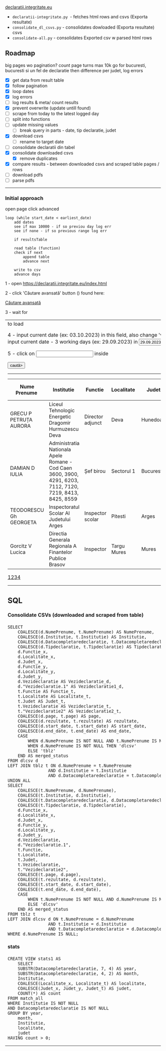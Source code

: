 [declaratii.integritate.eu](https://declaratii.integritate.eu/) 

- `declaratii-integritate.py `- fetches html rows and csvs (Exporta resultate)
- `consolidate_dl_csvs.py` - consolidates dowloaded (Exporta resultate) csvs
- `consolidate-all.py` - consolidates Exported csv w parsed html rows

## Roadmap

big pages wo pagination?
count page turns
max 10k
go for bucuresti, bucuresti si un fel de declaratie
then difference per judet, log errors

- [x] get data from result table
- [x] follow pagination
- [x] loop dates
- [x] log errors
- [ ] log results & meta/ count results
- [x] prevent overwrite (update untill found)
- [ ] scrape from today to the latest logged day
- [ ] split into functions
- [ ] update missing values
    - [ ] break query in parts - date, tip declaratie, judet
- [x] download csvs
  - [ ] rename to target date

- [ ] consolidate declaratii din tabel
- [x] consolidate downloaded csvs
    - [x] remove duplicates
- [x] compare results - between downloaded csvs and scraped table pages / rows 
- [ ] download pdfs
- [ ] parse pdfs

----

### Initial approach

open page
click advanced

    loop (while start_date < earliest_date)
        add dates 
        see if max 10000 - if so previou day log err
        see if none - if so previous range log err

        if resultsTable

        read table (function)
        check if next
            append table
            advance next

        write to csv
        advance days


1 - open https://declaratii.integritate.eu/index.html

2 - click 'Căutare avansată' button (<a id="form:showAdvancedSearch">) found here: <div class="srch_switch"><a href="#" id="form:showAdvancedSearch">Căutare avansată</a><span></span></div>

3 - wait for <div id="form:advanced-search-panel"><table><tbody><tr><td><div id="form:advanced-search-panel_content"> to load

4 - input current date (ex: 03.10.2023) in this field, also change 'value' parameter accordingly  <input id="form:endDate_input" name="form:endDate_input" role="textbox" type="text" value="03.10.2023">
    input current date - 3 working days (ex: 29.09.2023) in  <input id="form:startDate_input" name="form:startDate_input" role="textbox" size="10" type="text" value="29.09.2023"> - also change 'value' attribute inside tag

5 - click on <input id="form:submitButtonAS"> inside <div class="advanced_srch_subm_right"><input class="button" id="form:submitButtonAS" name="form:submitButtonAS" type="submit" value="caută>"><span></span></div>

----

<div class="ui-datatable ui-widget" data-elementupdate="form:resultsTable" data-lastreordering="0" id="form:resultsTable" tabindex="0"><div><table><thead id="form:resultsTable_header"><tr><th class="ui-widget-header ui-col-0"><div class="ui-header-column ui-sortable-column clickable" id="form:resultsTable:nume"><span><span class="ui-header-text" id="form:resultsTable:nume_text">Nume Prenume</span></span>&nbsp;<span class="ui-header-right"><span class="ui-sortable-control" id="form:resultsTable:nume_sortControl"><span class="ui-sortable-column-icon"><a class="ui-icon ui-icon-triangle-1-n" id="form:resultsTable:nume_sortControl_up" onclick="ice.setFocus('form:resultsTable:nume_sortControl_up');" tabindex="0" style="opacity: 0.33;"></a><a class="ui-icon ui-icon-triangle-1-s" id="form:resultsTable:nume_sortControl_down" onclick="ice.setFocus('form:resultsTable:nume_sortControl_down');" tabindex="0" style="opacity: 0.33;"></a></span><span class="ui-sortable-column-order"></span></span></span></div></th><th class="ui-widget-header ui-col-1"><div class="ui-header-column ui-sortable-column clickable" id="form:resultsTable:institutie"><span><span class="ui-header-text" id="form:resultsTable:institutie_text">Institutie</span></span>&nbsp;<span class="ui-header-right"><span class="ui-sortable-control" id="form:resultsTable:institutie_sortControl"><span class="ui-sortable-column-icon"><a class="ui-icon ui-icon-triangle-1-n" id="form:resultsTable:institutie_sortControl_up" onclick="ice.setFocus('form:resultsTable:institutie_sortControl_up');" tabindex="0" style="opacity: 0.33;"></a><a class="ui-icon ui-icon-triangle-1-s" id="form:resultsTable:institutie_sortControl_down" onclick="ice.setFocus('form:resultsTable:institutie_sortControl_down');" tabindex="0" style="opacity: 0.33;"></a></span><span class="ui-sortable-column-order"></span></span></span></div></th><th class="ui-widget-header ui-col-2"><div class="ui-header-column ui-sortable-column clickable" id="form:resultsTable:functie"><span><span class="ui-header-text" id="form:resultsTable:functie_text">Functie</span></span>&nbsp;<span class="ui-header-right"><span class="ui-sortable-control" id="form:resultsTable:functie_sortControl"><span class="ui-sortable-column-icon"><a class="ui-icon ui-icon-triangle-1-n" id="form:resultsTable:functie_sortControl_up" onclick="ice.setFocus('form:resultsTable:functie_sortControl_up');" tabindex="0" style="opacity: 0.33;"></a><a class="ui-icon ui-icon-triangle-1-s" id="form:resultsTable:functie_sortControl_down" onclick="ice.setFocus('form:resultsTable:functie_sortControl_down');" tabindex="0" style="opacity: 0.33;"></a></span><span class="ui-sortable-column-order"></span></span></span></div></th><th class="ui-widget-header ui-col-3"><div class="ui-header-column ui-sortable-column clickable" id="form:resultsTable:localitate"><span><span class="ui-header-text" id="form:resultsTable:localitate_text">Localitate</span></span>&nbsp;<span class="ui-header-right"><span class="ui-sortable-control" id="form:resultsTable:localitate_sortControl"><span class="ui-sortable-column-icon"><a class="ui-icon ui-icon-triangle-1-n" id="form:resultsTable:localitate_sortControl_up" onclick="ice.setFocus('form:resultsTable:localitate_sortControl_up');" tabindex="0" style="opacity: 0.33;"></a><a class="ui-icon ui-icon-triangle-1-s" id="form:resultsTable:localitate_sortControl_down" onclick="ice.setFocus('form:resultsTable:localitate_sortControl_down');" tabindex="0" style="opacity: 0.33;"></a></span><span class="ui-sortable-column-order"></span></span></span></div></th><th class="ui-widget-header ui-col-4"><div class="ui-header-column ui-sortable-column clickable" id="form:resultsTable:judet"><span><span class="ui-header-text" id="form:resultsTable:judet_text">Judet</span></span>&nbsp;<span class="ui-header-right"><span class="ui-sortable-control" id="form:resultsTable:judet_sortControl"><span class="ui-sortable-column-icon"><a class="ui-icon ui-icon-triangle-1-n" id="form:resultsTable:judet_sortControl_up" onclick="ice.setFocus('form:resultsTable:judet_sortControl_up');" tabindex="0" style="opacity: 0.33;"></a><a class="ui-icon ui-icon-triangle-1-s" id="form:resultsTable:judet_sortControl_down" onclick="ice.setFocus('form:resultsTable:judet_sortControl_down');" tabindex="0" style="opacity: 0.33;"></a></span><span class="ui-sortable-column-order"></span></span></span></div></th><th class="ui-widget-header ui-col-5"><div class="ui-header-column ui-sortable-column clickable" id="form:resultsTable:dataCompletare"><span><span class="ui-header-text" id="form:resultsTable:dataCompletare_text">Data completare declaratie</span></span>&nbsp;<span class="ui-header-right"><span class="ui-sortable-control" id="form:resultsTable:dataCompletare_sortControl"><span class="ui-sortable-column-icon"><a class="ui-icon ui-icon-triangle-1-n" id="form:resultsTable:dataCompletare_sortControl_up" onclick="ice.setFocus('form:resultsTable:dataCompletare_sortControl_up');" tabindex="0" style="opacity: 0.33;"></a><a class="ui-icon ui-icon-triangle-1-s" id="form:resultsTable:dataCompletare_sortControl_down" onclick="ice.setFocus('form:resultsTable:dataCompletare_sortControl_down');" tabindex="0" style="opacity: 0.33;"></a></span><span class="ui-sortable-column-order"></span></span></span></div></th><th class="ui-widget-header ui-col-6"><div class="ui-header-column ui-sortable-column clickable" id="form:resultsTable:tipDeclaratie"><span><span class="ui-header-text" id="form:resultsTable:tipDeclaratie_text">Tip declaratie</span></span>&nbsp;<span class="ui-header-right"><span class="ui-sortable-control" id="form:resultsTable:tipDeclaratie_sortControl"><span class="ui-sortable-column-icon"><a class="ui-icon ui-icon-triangle-1-n" id="form:resultsTable:tipDeclaratie_sortControl_up" onclick="ice.setFocus('form:resultsTable:tipDeclaratie_sortControl_up');" tabindex="0" style="opacity: 0.33;"></a><a class="ui-icon ui-icon-triangle-1-s" id="form:resultsTable:tipDeclaratie_sortControl_down" onclick="ice.setFocus('form:resultsTable:tipDeclaratie_sortControl_down');" tabindex="0" style="opacity: 0.33;"></a></span><span class="ui-sortable-column-order"></span></span></span></div></th><th class="ui-widget-header ui-col-7"><div class="ui-header-column clickable" id="form:resultsTable:veziDeclaratie"><span><span class="ui-header-text" id="form:resultsTable:veziDeclaratie_text">Vezi declaratie</span></span></div></th><th class="ui-widget-header ui-col-8"><div class="ui-header-column clickable" id="form:resultsTable:shareDeclaratie"><span><span class="ui-header-text" id="form:resultsTable:shareDeclaratie_text">Distribuie</span></span></div></th></tr></thead><tbody class="ui-datatable-data ui-widget-content" id="form:resultsTable_body"><tr class=" ui-datatable-odd  " id="form:resultsTable_row_25" tabindex="0"><td class="null ui-col-0"><span id="form:resultsTable:25:numeCell">GRECU P PETRUȚA AURORA</span></td><td class="null ui-col-1"><span id="form:resultsTable:25:institutieCell">Liceul Tehnologic Energetic Dragomir Hurmuzescu Deva</span></td><td class="null ui-col-2"><span id="form:resultsTable:25:functieCell">Director adjunct</span></td><td class="null ui-col-3"><span id="form:resultsTable:25:localitateCell">Deva</span></td><td class="null ui-col-4"><span id="form:resultsTable:25:judetCell">Hunedoara</span></td><td class="null ui-col-5"><span id="form:resultsTable:25:dataCompletareCell">30.09.2023</span></td><td class="null ui-col-6"><span id="form:resultsTable:25:tipDeclaratieCell">Declaraţie de avere</span></td><td class="null ui-col-7">
<a href="/DownloadServlet?fileName=15080778_2787787_a.pdf&amp;uniqueIdentifier=NTNTARTLNE_15080778" target="_self">Vezi document</a></td><td class="null ui-col-8"><input alt="Distribuie" class="shareButton" id="form:resultsTable:25:shareBtn" name="form:resultsTable:25:shareBtn" onclick="ice.ace.ab({'source':'form:resultsTable:25:shareBtn','execute':'form:resultsTable:25:shareBtn','render':'shareDialog','event':'action'});;return false" type="submit" value="" data-hasqtip="form:resultsTable:25:_t154"><span id="form:resultsTable:25:_t154"></span></td></tr><tr class=" ui-datatable-even  " id="form:resultsTable_row_26" tabindex="0"><td class="null ui-col-0"><span id="form:resultsTable:26:numeCell">DAMIAN D IULIA</span></td><td class="null ui-col-1"><span id="form:resultsTable:26:institutieCell">Administratia Nationala Apele Romane - Cod Caen 3600, 3900, 4291, 6203, 7112, 7120, 7219, 8413, 8425, 8559</span></td><td class="null ui-col-2"><span id="form:resultsTable:26:functieCell">Șef birou</span></td><td class="null ui-col-3"><span id="form:resultsTable:26:localitateCell">Sectorul 1</span></td><td class="null ui-col-4"><span id="form:resultsTable:26:judetCell">Bucuresti</span></td><td class="null ui-col-5"><span id="form:resultsTable:26:dataCompletareCell">02.10.2023</span></td><td class="null ui-col-6"><span id="form:resultsTable:26:tipDeclaratieCell">Declaraţie de avere</span></td><td class="null ui-col-7">
<a href="/DownloadServlet?fileName=15070872_2787968_a.pdf&amp;uniqueIdentifier=NTNTARTLNE_15070872" target="_self">Vezi document</a></td><td class="null ui-col-8"><input alt="Distribuie" class="shareButton" id="form:resultsTable:26:shareBtn" name="form:resultsTable:26:shareBtn" onclick="ice.ace.ab({'source':'form:resultsTable:26:shareBtn','execute':'form:resultsTable:26:shareBtn','render':'shareDialog','event':'action'});;return false" type="submit" value="" data-hasqtip="form:resultsTable:26:_t154"><span id="form:resultsTable:26:_t154"></span></td></tr><tr class=" ui-datatable-even  " id="form:resultsTable_row_48" tabindex="0"><td class="null ui-col-0"><span id="form:resultsTable:48:numeCell">TEODORESCU Gh GEORGETA</span></td><td class="null ui-col-1"><span id="form:resultsTable:48:institutieCell">Inspectoratul Scolar Al Judetului Arges</span></td><td class="null ui-col-2"><span id="form:resultsTable:48:functieCell">Inspector scolar</span></td><td class="null ui-col-3"><span id="form:resultsTable:48:localitateCell">Pitesti</span></td><td class="null ui-col-4"><span id="form:resultsTable:48:judetCell">Arges</span></td><td class="null ui-col-5"><span id="form:resultsTable:48:dataCompletareCell">30.09.2023</span></td><td class="null ui-col-6"><span id="form:resultsTable:48:tipDeclaratieCell">Declaraţie de interese</span></td><td class="null ui-col-7">
<a href="/DownloadServlet?fileName=15080747_2787683_a.pdf&amp;uniqueIdentifier=NTNTARTLNE_15080747" target="_self">Vezi document</a></td><td class="null ui-col-8"><input alt="Distribuie" class="shareButton" id="form:resultsTable:48:shareBtn" name="form:resultsTable:48:shareBtn" onclick="ice.ace.ab({'source':'form:resultsTable:48:shareBtn','execute':'form:resultsTable:48:shareBtn','render':'shareDialog','event':'action'});;return false" type="submit" value="" data-hasqtip="form:resultsTable:48:_t154"><span id="form:resultsTable:48:_t154"></span></td></tr><tr class=" ui-datatable-odd  " id="form:resultsTable_row_49" tabindex="0"><td class="null ui-col-0"><span id="form:resultsTable:49:numeCell">Gorcitz V Lucica</span></td><td class="null ui-col-1"><span id="form:resultsTable:49:institutieCell">Directia Generala Regionala A Finantelor Publice Brasov</span></td><td class="null ui-col-2"><span id="form:resultsTable:49:functieCell">Inspector</span></td><td class="null ui-col-3"><span id="form:resultsTable:49:localitateCell">Targu Mures</span></td><td class="null ui-col-4"><span id="form:resultsTable:49:judetCell">Mures</span></td><td class="null ui-col-5"><span id="form:resultsTable:49:dataCompletareCell">02.10.2023</span></td><td class="null ui-col-6"><span id="form:resultsTable:49:tipDeclaratieCell">Declaraţie de avere</span></td><td class="null ui-col-7">
<a href="/DownloadServlet?fileName=15080746_2787919_a.pdf&amp;uniqueIdentifier=NTNTARTLNE_15080746" target="_self">Vezi document</a></td><td class="null ui-col-8"><input alt="Distribuie" class="shareButton" id="form:resultsTable:49:shareBtn" name="form:resultsTable:49:shareBtn" onclick="ice.ace.ab({'source':'form:resultsTable:49:shareBtn','execute':'form:resultsTable:49:shareBtn','render':'shareDialog','event':'action'});;return false" type="submit" value="" data-hasqtip="form:resultsTable:49:_t154"><span id="form:resultsTable:49:_t154"></span></td></tr></tbody></table></div><div class="ui-paginator ui-paginator-bottom ui-widget-header" id="form:resultsTable_paginatorbottom" style="width: 869px;"><span><a href="#" id="form:resultsTable_paginatorbottom_firstPageLink" class="ui-paginator-first ui-state-default ui-corner-all" onclick="ice.setFocus('form:resultsTable_paginatorbottom_firstPageLink');" onkeydown="var e = event || window.event; if (e.keyCode == 32 || e.keyCode == 13) { this.click();return false; }" tabindex="0" title="First" aria-label="First" style="vertical-align:middle;"><span class="ui-icon ui-icon-seek-first"></span></a> <a href="#" id="form:resultsTable_paginatorbottom_previousPageLink" class="ui-paginator-previous ui-state-default ui-corner-all" onclick="ice.setFocus('form:resultsTable_paginatorbottom_previousPageLink');" onkeydown="var e = event || window.event; if (e.keyCode == 32 || e.keyCode == 13) { this.click();return false; }" tabindex="0" title="Prev" aria-label="Prev" style="vertical-align:middle;"><span class="ui-icon ui-icon-triangle-1-w"></span></a> <span class="ui-paginator-pages"><a href="#" class="ui-paginator-page ui-state-default ui-corner-all" onclick="ice.setFocus('form:resultsTable_paginatorbottom_current_page');" onkeydown="var e = event || window.event; if (e.keyCode == 32 || e.keyCode == 13) { this.click();return false; }" tabindex="0">1</a><a href="#" onclick="this.focus();" class="ui-paginator-page ui-state-default ui-corner-all ui-paginator-current-page ui-state-active" style="cursor: default;" id="form:resultsTable_paginatorbottom_current_page" onkeydown="var e = event || window.event; if (e.keyCode == 32 || e.keyCode == 13) { this.click();return false; }" tabindex="0">2</a><a href="#" class="ui-paginator-page ui-state-default ui-corner-all" onclick="ice.setFocus('form:resultsTable_paginatorbottom_current_page');" onkeydown="var e = event || window.event; if (e.keyCode == 32 || e.keyCode == 13) { this.click();return false; }" tabindex="0">3</a><a href="#" class="ui-paginator-page ui-state-default ui-corner-all" onclick="ice.setFocus('form:resultsTable_paginatorbottom_current_page');" onkeydown="var e = event || window.event; if (e.keyCode == 32 || e.keyCode == 13) { this.click();return false; }" tabindex="0">4</a></span> <a href="#" id="form:resultsTable_paginatorbottom_nextPageLink" class="ui-paginator-next ui-state-default ui-corner-all" onclick="ice.setFocus('form:resultsTable_paginatorbottom_nextPageLink');" onkeydown="var e = event || window.event; if (e.keyCode == 32 || e.keyCode == 13) { this.click();return false; }" tabindex="0" title="Next" aria-label="Next" style="vertical-align:middle;"><span class="ui-icon ui-icon-triangle-1-e"></span></a> <a href="#" id="form:resultsTable_paginatorbottom_lastPageLink" class="ui-paginator-last ui-state-default ui-corner-all" onclick="ice.setFocus('form:resultsTable_paginatorbottom_lastPageLink');" onkeydown="var e = event || window.event; if (e.keyCode == 32 || e.keyCode == 13) { this.click();return false; }" tabindex="0" title="Last" aria-label="Last" style="vertical-align:middle;"><span class="ui-icon ui-icon-seek-end"></span></a></span></div><span id="form:resultsTable_setup"></span><span style="display:none;">false null [0, 1, 2, 3, 4, 5, 6, 7, 8]</span></div>

-----

## SQL

#### Consolidate CSVs (downloaded and scraped from table)

    SELECT
        COALESCE(d.NumePrenume, t.NumePrenume) AS NumePrenume,
        COALESCE(d.Institutie, t.Institutie) AS Institutie,
        COALESCE(d.Datacompletaredeclaratie, t.Datacompletaredeclaratie) AS Datacompletaredeclaratie,
        COALESCE(d.Tipdeclaratie, t.Tipdeclaratie) AS Tipdeclaratie,
        d.Functie_x,
        d.Localitate_x,
        d.Judet_x,
        d.Functie_y,
        d.Localitate_y,
        d.Judet_y,
        d.Vezideclaratie AS Vezideclaratie_d,
        d."Vezideclaratie.1" AS Vezideclaratie1_d,
        t.Functie AS Functie_t,
        t.Localitate AS Localitate_t,
        t.Judet AS Judet_t,
        t.Vezideclaratie AS Vezideclaratie_t,
        t."Vezideclaratie2" AS Vezideclaratie2_t,
        COALESCE(d.page, t.page) AS page,
        COALESCE(d.rezultate, t.rezultate) AS rezultate,
        COALESCE(d.start_date, t.start_date) AS start_date,
        COALESCE(d.end_date, t.end_date) AS end_date,
        CASE 
            WHEN d.NumePrenume IS NOT NULL AND t.NumePrenume IS NOT NULL THEN 'both'
            WHEN d.NumePrenume IS NOT NULL THEN 'dlcsv'
            ELSE 'tblz'
        END AS merged_status
    FROM dlcsv d
    LEFT JOIN tblz t ON d.NumePrenume = t.NumePrenume
                    AND d.Institutie = t.Institutie
                    AND d.Datacompletaredeclaratie = t.Datacompletaredeclaratie
    UNION ALL
    SELECT
        COALESCE(t.NumePrenume, d.NumePrenume),
        COALESCE(t.Institutie, d.Institutie),
        COALESCE(t.Datacompletaredeclaratie, d.Datacompletaredeclaratie),
        COALESCE(t.Tipdeclaratie, d.Tipdeclaratie),
        d.Functie_x,
        d.Localitate_x,
        d.Judet_x,
        d.Functie_y,
        d.Localitate_y,
        d.Judet_y,
        d.Vezideclaratie,
        d."Vezideclaratie.1",
        t.Functie,
        t.Localitate,
        t.Judet,
        t.Vezideclaratie,
        t."Vezideclaratie2",
        COALESCE(t.page, d.page),
        COALESCE(t.rezultate, d.rezultate),
        COALESCE(t.start_date, d.start_date),
        COALESCE(t.end_date, d.end_date),
        CASE 
            WHEN t.NumePrenume IS NOT NULL AND d.NumePrenume IS NULL THEN 'tblz'
            ELSE 'dlcsv'
        END AS merged_status
    FROM tblz t
    LEFT JOIN dlcsv d ON t.NumePrenume = d.NumePrenume
                    AND t.Institutie = d.Institutie
                    AND t.Datacompletaredeclaratie = d.Datacompletaredeclaratie
    WHERE d.NumePrenume IS NULL;

#### stats

    CREATE VIEW stats1 AS
        SELECT 
        SUBSTR(Datacompletaredeclaratie, 7, 4) AS year,
        SUBSTR(Datacompletaredeclaratie, 4, 2) AS month,
        Institutie,
        COALESCE(Localitate_x, Localitate_t) AS localitate,
        COALESCE(Judet_x, Judet_y, Judet_t) AS judet,
        COUNT(*) AS count
    FROM match_all
    WHERE Institutie IS NOT NULL
    AND Datacompletaredeclaratie IS NOT NULL
    GROUP BY year,
        month,
        Institutie,
        localitate,
        judet
    HAVING count > 0;